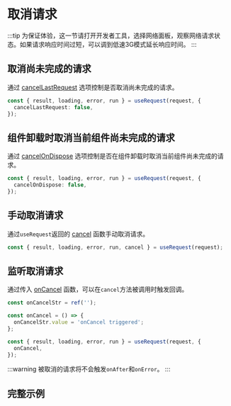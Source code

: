 # 取消请求
:::tip
为保证体验，这一节请打开开发者工具，选择网络面板，观察网络请求状态。如果请求响应时间过短，可以调到低速3G模式延长响应时间。
:::

## 取消尚未完成的请求
通过 [cancelLastRequest](../api#cancellastrequest) 选项控制是否取消尚未完成的请求。
```ts
const { result, loading, error, run } = useRequest(request, {
  cancelLastRequest: false,
});
```

## 组件卸载时取消当前组件尚未完成的请求
通过 [cancelOnDispose](../api#cancelondispose) 选项控制是否在组件卸载时取消当前组件尚未完成的请求。
```ts
const { result, loading, error, run } = useRequest(request, {
  cancelOnDispose: false,
});
```

## 手动取消请求
通过`useRequest`返回的 [cancel](../api#cancel) 函数手动取消请求。
```ts
const { result, loading, error, run, cancel } = useRequest(request);
```

## 监听取消请求
通过传入 [onCancel](../api#oncancel) 函数，可以在`cancel`方法被调用时触发回调。
```ts
const onCancelStr = ref('');

const onCancel = () => {
  onCancelStr.value = 'onCancel triggered';
};

const { result, loading, error, run } = useRequest(request, {
  onCancel,
});
```

:::warning
被取消的请求将不会触发`onAfter`和`onError`。
:::

## 完整示例
<demo src="../components/cancel.vue"></demo>

